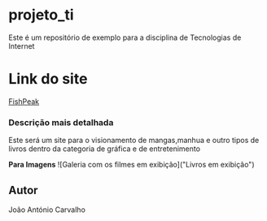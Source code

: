 # projeto_ti
Este é um repositório de exemplo para a disciplina de Tecnologias de Internet

# Link do site
[FishPeak](https://cloudfunny99.github.io/projeto_ti/)

### Descrição mais detalhada
Este será um site para o visionamento de mangas,manhua e outro tipos de livros dentro da categoria de gráfica e de entretenimento



**Para Imagens**
![Galeria com os filmes em exibição]("Livros em exibição")










## Autor
João António Carvalho

